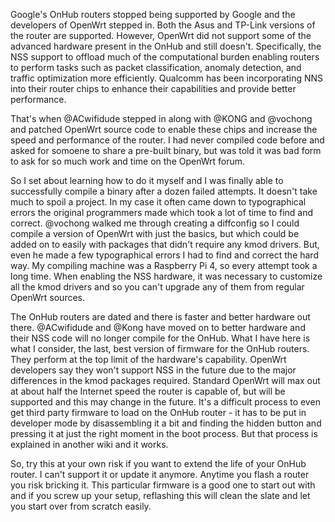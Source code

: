 Google's OnHub routers stopped being supported by Google and the developers of OpenWrt stepped in. Both the Asus and TP-Link versions of the router are supported. However, OpenWrt did not support some of the advanced hardware present in the OnHub and still doesn't. Specifically, the NSS support to offload much of the computational burden enabling routers to perform tasks such as packet classification, anomaly detection, and traffic optimization more efficiently. Qualcomm has been incorporating NNS into their router chips to enhance their capabilities and provide better performance.

That's when @ACwifidude stepped in along with @KONG and @vochong and patched OpenWrt source code to enable these chips and increase the speed and performance of the router. I had never compiled code before and asked for somoene to share a pre-built binary, but was told it was bad form to ask for so much work and time on the OpenWrt forum.

So I set about learning how to do it myself and I was finally able to successfully compile a binary after a dozen failed attempts. It doesn't take much to spoil a project. In my case it often came down to typographical errors the original programmers made which took a lot of time to find and correct. @vochong walked me through creating a diffconfig so I could compile a version of OpenWrt with just the basics, but which could be added on to easily with packages that didn't require any kmod drivers. But, even he made a few typographical errors I had to find and correct the hard way. My compiling machine was a Raspberry Pi 4, so every attempt took a long time. When enabling the NSS hardware, it was necessary to customize all the kmod drivers and so you can't upgrade any of them from regular OpenWrt sources.

The OnHub routers are dated and there is faster and better hardware out there. @ACwifidude and @Kong have moved on to better hardware and their NSS code will no longer compile for the OnHub. What I have here is what I consider, the last, best version of firmware for the OnHub routers. They perform at the top limit of the hardware's capability. OpenWrt developers say they won't support NSS in the future due to the major differences in the kmod packages required. Standard OpenWrt will max out at about half the Internet speed the router is capable of, but will be supported and this may change in the future. It's a difficult process to even get third party firmware to load on the OnHub router - it has to be put in developer mode by disassembling it a bit and finding the hidden button and pressing it at just the right moment in the boot process. But that process is explained in another wiki and it works.

So, try this at your own risk if you want to extend the life of your OnHub router. I can't support it or update it anymore. Anytime you flash a router you risk bricking it. This particular firmware is a good one to start out with and if you screw up your setup, reflashing this will clean the slate and let you start over from scratch easily.
